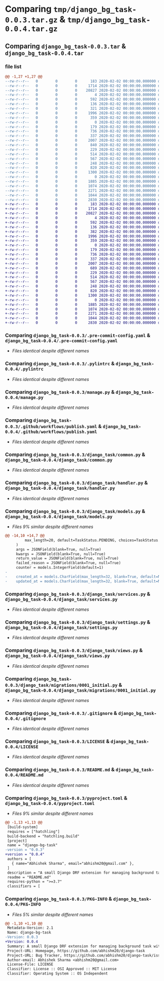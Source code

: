 # Comparing `tmp/django_bg_task-0.0.3.tar.gz` & `tmp/django_bg_task-0.0.4.tar.gz`

## Comparing `django_bg_task-0.0.3.tar` & `django_bg_task-0.0.4.tar`

### file list

```diff
@@ -1,27 +1,27 @@
--rw-r--r--   0        0        0      183 2020-02-02 00:00:00.000000 django_bg_task-0.0.3/.isort.cfg
--rw-r--r--   0        0        0     1714 2020-02-02 00:00:00.000000 django_bg_task-0.0.3/.pre-commit-config.yaml
--rw-r--r--   0        0        0    20827 2020-02-02 00:00:00.000000 django_bg_task-0.0.3/.pylintrc
--rw-r--r--   0        0        0        4 2020-02-02 00:00:00.000000 django_bg_task-0.0.3/ignore-spelling-words.txt
--rw-r--r--   0        0        0      592 2020-02-02 00:00:00.000000 django_bg_task-0.0.3/manage.py
--rw-r--r--   0        0        0      136 2020-02-02 00:00:00.000000 django_bg_task-0.0.3/mypy.ini
--rw-r--r--   0        0        0      321 2020-02-02 00:00:00.000000 django_bg_task-0.0.3/requirements.txt
--rw-r--r--   0        0        0     1996 2020-02-02 00:00:00.000000 django_bg_task-0.0.3/.github/workflows/publish.yaml
--rw-r--r--   0        0        0      359 2020-02-02 00:00:00.000000 django_bg_task-0.0.3/.vscode/settings.json
--rw-r--r--   0        0        0        0 2020-02-02 00:00:00.000000 django_bg_task-0.0.3/django_task/__init__.py
--rw-r--r--   0        0        0      179 2020-02-02 00:00:00.000000 django_bg_task-0.0.3/django_task/apps.py
--rw-r--r--   0        0        0      736 2020-02-02 00:00:00.000000 django_bg_task-0.0.3/django_task/common.py
--rw-r--r--   0        0        0      337 2020-02-02 00:00:00.000000 django_bg_task-0.0.3/django_task/constants.py
--rw-r--r--   0        0        0     2007 2020-02-02 00:00:00.000000 django_bg_task-0.0.3/django_task/handler.py
--rw-r--r--   0        0        0      840 2020-02-02 00:00:00.000000 django_bg_task-0.0.3/django_task/models.py
--rw-r--r--   0        0        0      229 2020-02-02 00:00:00.000000 django_bg_task-0.0.3/django_task/serializers.py
--rw-r--r--   0        0        0      514 2020-02-02 00:00:00.000000 django_bg_task-0.0.3/django_task/services.py
--rw-r--r--   0        0        0      567 2020-02-02 00:00:00.000000 django_bg_task-0.0.3/django_task/settings.py
--rw-r--r--   0        0        0      248 2020-02-02 00:00:00.000000 django_bg_task-0.0.3/django_task/urls.py
--rw-r--r--   0        0        0      820 2020-02-02 00:00:00.000000 django_bg_task-0.0.3/django_task/views.py
--rw-r--r--   0        0        0     1300 2020-02-02 00:00:00.000000 django_bg_task-0.0.3/django_task/migrations/0001_initial.py
--rw-r--r--   0        0        0        0 2020-02-02 00:00:00.000000 django_bg_task-0.0.3/django_task/migrations/__init__.py
--rw-r--r--   0        0        0     1885 2020-02-02 00:00:00.000000 django_bg_task-0.0.3/.gitignore
--rw-r--r--   0        0        0     1074 2020-02-02 00:00:00.000000 django_bg_task-0.0.3/LICENSE
--rw-r--r--   0        0        0     2271 2020-02-02 00:00:00.000000 django_bg_task-0.0.3/README.md
--rw-r--r--   0        0        0     1044 2020-02-02 00:00:00.000000 django_bg_task-0.0.3/pyproject.toml
--rw-r--r--   0        0        0     2830 2020-02-02 00:00:00.000000 django_bg_task-0.0.3/PKG-INFO
+-rw-r--r--   0        0        0      183 2020-02-02 00:00:00.000000 django_bg_task-0.0.4/.isort.cfg
+-rw-r--r--   0        0        0     1714 2020-02-02 00:00:00.000000 django_bg_task-0.0.4/.pre-commit-config.yaml
+-rw-r--r--   0        0        0    20827 2020-02-02 00:00:00.000000 django_bg_task-0.0.4/.pylintrc
+-rw-r--r--   0        0        0        4 2020-02-02 00:00:00.000000 django_bg_task-0.0.4/ignore-spelling-words.txt
+-rw-r--r--   0        0        0      592 2020-02-02 00:00:00.000000 django_bg_task-0.0.4/manage.py
+-rw-r--r--   0        0        0      136 2020-02-02 00:00:00.000000 django_bg_task-0.0.4/mypy.ini
+-rw-r--r--   0        0        0      382 2020-02-02 00:00:00.000000 django_bg_task-0.0.4/requirements.txt
+-rw-r--r--   0        0        0     1996 2020-02-02 00:00:00.000000 django_bg_task-0.0.4/.github/workflows/publish.yaml
+-rw-r--r--   0        0        0      359 2020-02-02 00:00:00.000000 django_bg_task-0.0.4/.vscode/settings.json
+-rw-r--r--   0        0        0        0 2020-02-02 00:00:00.000000 django_bg_task-0.0.4/django_task/__init__.py
+-rw-r--r--   0        0        0      179 2020-02-02 00:00:00.000000 django_bg_task-0.0.4/django_task/apps.py
+-rw-r--r--   0        0        0      736 2020-02-02 00:00:00.000000 django_bg_task-0.0.4/django_task/common.py
+-rw-r--r--   0        0        0      337 2020-02-02 00:00:00.000000 django_bg_task-0.0.4/django_task/constants.py
+-rw-r--r--   0        0        0     2007 2020-02-02 00:00:00.000000 django_bg_task-0.0.4/django_task/handler.py
+-rw-r--r--   0        0        0      689 2020-02-02 00:00:00.000000 django_bg_task-0.0.4/django_task/models.py
+-rw-r--r--   0        0        0      229 2020-02-02 00:00:00.000000 django_bg_task-0.0.4/django_task/serializers.py
+-rw-r--r--   0        0        0      514 2020-02-02 00:00:00.000000 django_bg_task-0.0.4/django_task/services.py
+-rw-r--r--   0        0        0      567 2020-02-02 00:00:00.000000 django_bg_task-0.0.4/django_task/settings.py
+-rw-r--r--   0        0        0      248 2020-02-02 00:00:00.000000 django_bg_task-0.0.4/django_task/urls.py
+-rw-r--r--   0        0        0      820 2020-02-02 00:00:00.000000 django_bg_task-0.0.4/django_task/views.py
+-rw-r--r--   0        0        0     1300 2020-02-02 00:00:00.000000 django_bg_task-0.0.4/django_task/migrations/0001_initial.py
+-rw-r--r--   0        0        0        0 2020-02-02 00:00:00.000000 django_bg_task-0.0.4/django_task/migrations/__init__.py
+-rw-r--r--   0        0        0     1885 2020-02-02 00:00:00.000000 django_bg_task-0.0.4/.gitignore
+-rw-r--r--   0        0        0     1074 2020-02-02 00:00:00.000000 django_bg_task-0.0.4/LICENSE
+-rw-r--r--   0        0        0     2271 2020-02-02 00:00:00.000000 django_bg_task-0.0.4/README.md
+-rw-r--r--   0        0        0     1044 2020-02-02 00:00:00.000000 django_bg_task-0.0.4/pyproject.toml
+-rw-r--r--   0        0        0     2830 2020-02-02 00:00:00.000000 django_bg_task-0.0.4/PKG-INFO
```

### Comparing `django_bg_task-0.0.3/.pre-commit-config.yaml` & `django_bg_task-0.0.4/.pre-commit-config.yaml`

 * *Files identical despite different names*

### Comparing `django_bg_task-0.0.3/.pylintrc` & `django_bg_task-0.0.4/.pylintrc`

 * *Files identical despite different names*

### Comparing `django_bg_task-0.0.3/manage.py` & `django_bg_task-0.0.4/manage.py`

 * *Files identical despite different names*

### Comparing `django_bg_task-0.0.3/.github/workflows/publish.yaml` & `django_bg_task-0.0.4/.github/workflows/publish.yaml`

 * *Files identical despite different names*

### Comparing `django_bg_task-0.0.3/django_task/common.py` & `django_bg_task-0.0.4/django_task/common.py`

 * *Files identical despite different names*

### Comparing `django_bg_task-0.0.3/django_task/handler.py` & `django_bg_task-0.0.4/django_task/handler.py`

 * *Files identical despite different names*

### Comparing `django_bg_task-0.0.3/django_task/models.py` & `django_bg_task-0.0.4/django_task/models.py`

 * *Files 9% similar despite different names*

```diff
@@ -14,10 +14,7 @@
         max_length=20, default=TaskStatus.PENDING, choices=TaskStatus.choices
     )
     args = JSONField(blank=True, null=True)
     kwargs = JSONField(blank=True, null=True)
     return_value = JSONField(blank=True, null=True)
     failed_reason = JSONField(blank=True, null=True)
     counter = models.IntegerField(default=1)
-
-    created_at = models.CharField(max_length=32, blank=True, default=None)
-    updated_at = models.CharField(max_length=32, blank=True, default=None)
```

### Comparing `django_bg_task-0.0.3/django_task/services.py` & `django_bg_task-0.0.4/django_task/services.py`

 * *Files identical despite different names*

### Comparing `django_bg_task-0.0.3/django_task/settings.py` & `django_bg_task-0.0.4/django_task/settings.py`

 * *Files identical despite different names*

### Comparing `django_bg_task-0.0.3/django_task/views.py` & `django_bg_task-0.0.4/django_task/views.py`

 * *Files identical despite different names*

### Comparing `django_bg_task-0.0.3/django_task/migrations/0001_initial.py` & `django_bg_task-0.0.4/django_task/migrations/0001_initial.py`

 * *Files identical despite different names*

### Comparing `django_bg_task-0.0.3/.gitignore` & `django_bg_task-0.0.4/.gitignore`

 * *Files identical despite different names*

### Comparing `django_bg_task-0.0.3/LICENSE` & `django_bg_task-0.0.4/LICENSE`

 * *Files identical despite different names*

### Comparing `django_bg_task-0.0.3/README.md` & `django_bg_task-0.0.4/README.md`

 * *Files identical despite different names*

### Comparing `django_bg_task-0.0.3/pyproject.toml` & `django_bg_task-0.0.4/pyproject.toml`

 * *Files 9% similar despite different names*

```diff
@@ -1,13 +1,13 @@
 [build-system]
 requires = ["hatchling"]
 build-backend = "hatchling.build"
 [project]
 name = "django-bg-task"
-version = "0.0.3"
+version = "0.0.4"
 authors = [
   { name="Abhishek Sharma", email="abhishm20@gmail.com" },
 ]
 description = "A small Django DRF extension for managing background task with celery"
 readme = "README.md"
 requires-python = ">=3.7"
 classifiers = [
```

### Comparing `django_bg_task-0.0.3/PKG-INFO` & `django_bg_task-0.0.4/PKG-INFO`

 * *Files 5% similar despite different names*

```diff
@@ -1,10 +1,10 @@
 Metadata-Version: 2.1
 Name: django-bg-task
-Version: 0.0.3
+Version: 0.0.4
 Summary: A small Django DRF extension for managing background task with celery
 Project-URL: Homepage, https://github.com/abhishm20/django-task
 Project-URL: Bug Tracker, https://github.com/abhishm20/django-task/issues
 Author-email: Abhishek Sharma <abhishm20@gmail.com>
 License-File: LICENSE
 Classifier: License :: OSI Approved :: MIT License
 Classifier: Operating System :: OS Independent
```

